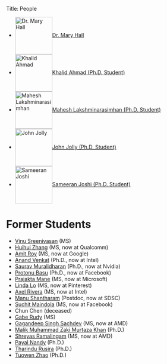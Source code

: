 Title: People

- <img src="{static}/images/headshots/hall-headshot-2019-small.jpg" alt="Dr. Mary Hall" width="100px" style="vertical-align: middle;"/>[Dr. Mary Hall](http://www.cs.utah.edu/~mhall/)
- <img src="{static}/images/headshots/Khalid-Thumbnail.jpg" alt="Khalid Ahmad" width="100px" style="vertical-align: middle;"/>[Khalid Ahmad (Ph.D. Student)](https://scholar.google.com/citations?user=wssOY1sAAAAJ&hl=en)
- <img src="{static}/images/headshots/Mahesh-Thumbnail.jpg" alt="Mahesh Lakshminarasimhan" width="100px" style="vertical-align: middle;"/>[Mahesh Lakshminarasimhan (Ph.D. Student)](https://www.cs.utah.edu/~maheshl)
- <img src="https://drive.google.com/thumbnail?id=1gK-k2nBGfGZJXEBNDw8P4KHR3Nu_Z9fb" alt="John Jolly" width="100px" style="vertical-align: middle;"/>[John Jolly (Ph.D. Student)](https://www.linkedin.com/in/jjolly)
- <img src="{static}/images/headshots/Sameeran.jpg" alt="Sameeran Joshi" width="100px" style="vertical-align: middle;"/>[Sameeran Joshi (Ph.D. Student)](https://sameeranjoshi.github.io/)

# Former Students
- [Vinu Sreenivasan](https://www.linkedin.com/in/vinu-sreenivasan/) (MS)
- [Huihui Zhang](https://www.linkedin.com/in/huihuizhanguofu2013/) (MS, now at Qualcomm)
- [Amit Roy](https://www.linkedin.com/in/aroy56/) (MS, now at Google)
- [Anand Venkat](https://www.linkedin.com/in/anvenkat/) (Ph.D., now at Intel)
- [Saurav Muralidharan](https://www.linkedin.com/in/sauravmuralidharan/) (Ph.D., now at Nvidia)
- [Protonu Basu](https://www.linkedin.com/in/protonu-basu-56b45a7/) (Ph.D., now at Facebook)
- [Prajakta Mane](https://www.linkedin.com/in/prajaktamane/) (MS, now at Microsoft)
- [Linda Lo](https://www.linkedin.com/in/yujunglo/) (MS, now at Pinterest)
- [Axel Rivera](https://www.linkedin.com/in/axelrivera01/) (MS, now at Intel)
- [Manu Shantharam](https://www.linkedin.com/in/manushantharam/) (Postdoc, now at SDSC)
- [Suchit Maindola](https://www.linkedin.com/in/smaindola/) (MS, now at Facebook)
- Chun Chen (deceased)
- [Gabe Rudy](https://www.linkedin.com/in/gaberudy/) (MS)
- [Gagandeep Singh Sachdev](https://www.linkedin.com/in/gagandeepsinghsachdev/) (MS, now at AMD)
- [Malik Muhammad Zaki Murtaza Khan](https://scholar.google.com/citations?user=1Z3iDeAAAAAJ&hl=en&oi=sra) (Ph.D.)
- [Shreyas Ramalingam](https://www.linkedin.com/in/shreyas-ramalingam-16050a10/) (MS, now at AMD)
- [Payal Nandy](https://www.linkedin.com/in/payal-guha-nandy-2bb7201a/) (Ph.D.)
- [Tharindu Rusira](http://www.cs.utah.edu/~tharindu/) (Ph.D.)
- [Tuowen Zhao](https://scholar.google.com/citations?user=vb86UK4AAAAJ&hl=en) (Ph.D.)
